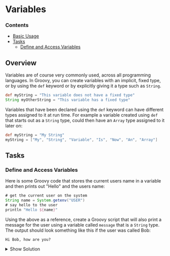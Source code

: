 # Variables
<!--TOC_START-->
### Contents
- [Basic Usage](#basic-usage)
- [Tasks](#tasks)
	- [Define and Access Variables](#define-and-access-variables)

<!--TOC_END-->
## Overview
Variables are of course very commonly used, across all programming languages.
In Groovy, you can create variables with an implicit, fixed type, or by using the `def` keyword or by explicitly giving it a type such as `String`.
```groovy
def myString = "This variable does not have a fixed type"
String myOtherString = "This variable has a fixed type"
```
Variables that have been declared using the `def` keyword can have different types assigned to it at run time.
For example a variable created using `def` that starts out as a `String` type, could then have an `Array` type assigned to it later on:
```groovy
def myString = "My String"
myString = ["My", "String", "Variable", "Is", "Now", "An", "Array"]
```

## Tasks
### Define and Access Variables
Here is some Groovy code that stores the current users name in a variable and then prints out "Hello" and the users name:
```groovy
# get the current user on the system
String name = System.getenv("USER")
# say hello to the user
println "Hello ${name}"
```
Using the above as a reference, create a Groovy script that will also print a message for the user using a variable called `message` that is a `String` type.
The output should look something like this if the user was called Bob:
```text
Hi Bob, how are you?
```

<details>
<summary>Show Solution</summary>

```groovy
# get the current user on the system
String name = System.getenv("USER")
# set the message variable
String message = "how are you?"
# say hello to the user, with the message as well
println "Hello ${name}, ${message}"
```

</details>
